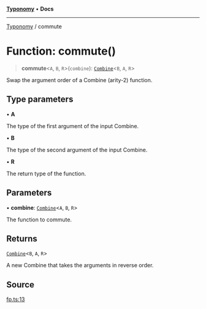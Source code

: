 [**Typonomy**](../README.md) • **Docs**

***

[Typonomy](../globals.md) / commute

# Function: commute()

> **commute**\<`A`, `B`, `R`\>(`combine`): [`Combine`](../type-aliases/Combine.md)\<`B`, `A`, `R`\>

Swap the argument order of a Combine (arity-2) function.

## Type parameters

• **A**

The type of the first argument of the input Combine.

• **B**

The type of the second argument of the input Combine.

• **R**

The return type of the function.

## Parameters

• **combine**: [`Combine`](../type-aliases/Combine.md)\<`A`, `B`, `R`\>

The function to commute.

## Returns

[`Combine`](../type-aliases/Combine.md)\<`B`, `A`, `R`\>

A new Combine that takes the arguments in reverse order.

## Source

[fp.ts:13](https://github.com/softcraft-development/typonomy/blob/cee340f062935faae6d8d20bbf994df4a652481c/src/fp.ts#L13)
